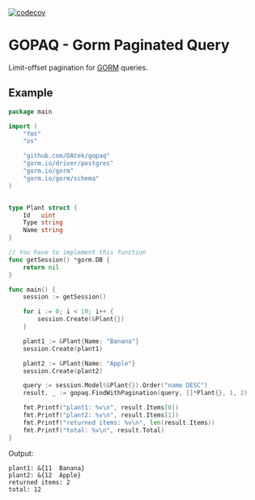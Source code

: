 [![codecov](https://codecov.io/gh/DAtek/gopaq/graph/badge.svg?token=WWY2L6G56Y)](https://codecov.io/gh/DAtek/gopaq)

# GOPAQ - Gorm Paginated Query

Limit-offset pagination for [GORM](https://gorm.io/) queries.


## Example
```go
package main

import (
	"fmt"
	"os"

	"github.com/DAtek/gopaq"
	"gorm.io/driver/postgres"
	"gorm.io/gorm"
	"gorm.io/gorm/schema"
)


type Plant struct {
	Id   uint
	Type string
	Name string
}

// You have to implement this function
func getSession() *gorm.DB {
    return nil
}

func main() {
	session := getSession()

	for i := 0; i < 10; i++ {
		session.Create(&Plant{})
	}

	plant1 := &Plant{Name: "Banana"}
	session.Create(plant1)

	plant2 := &Plant{Name: "Apple"}
	session.Create(plant2)

	query := session.Model(&Plant{}).Order("name DESC")
	result, _ := gopaq.FindWithPagination(query, []*Plant{}, 1, 2)

	fmt.Printf("plant1: %v\n", result.Items[0])
	fmt.Printf("plant2: %v\n", result.Items[1])
	fmt.Printf("returned items: %v\n", len(result.Items))
	fmt.Printf("total: %v\n", result.Total)
}

```
Output:
```
plant1: &{11  Banana}
plant2: &{12  Apple}
returned items: 2
total: 12
```